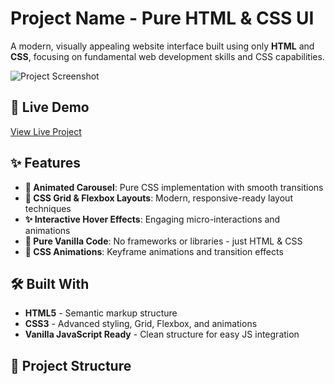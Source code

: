 # Project Name - Pure HTML & CSS UI

A modern, visually appealing website interface built using only **HTML** and **CSS**, focusing on fundamental web development skills and CSS capabilities.

![Project Screenshot](https://via.placeholder.com/800x400?text=Add+Your+Screenshot+Here) <!-- Replace with your actual screenshot -->

## 🚀 Live Demo

[View Live Project](https://your-live-demo-link.netlify.app) <!-- Replace with your actual live demo link -->

## ✨ Features

- **🎠 Animated Carousel**: Pure CSS implementation with smooth transitions
- **🎯 CSS Grid & Flexbox Layouts**: Modern, responsive-ready layout techniques
- **✨ Interactive Hover Effects**: Engaging micro-interactions and animations
- **🎨 Pure Vanilla Code**: No frameworks or libraries - just HTML & CSS
- **💫 CSS Animations**: Keyframe animations and transition effects

## 🛠️ Built With

- **HTML5** - Semantic markup structure
- **CSS3** - Advanced styling, Grid, Flexbox, and animations
- **Vanilla JavaScript Ready** - Clean structure for easy JS integration

## 📁 Project Structure

